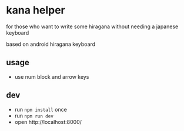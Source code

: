 # kana helper

for those who want to write some hiragana without needing a japanese keyboard

based on android hiragana keyboard

## usage

* use num block and arrow keys

## dev

* run `npm install` once
* run `npm run dev`
* open http://localhost:8000/

